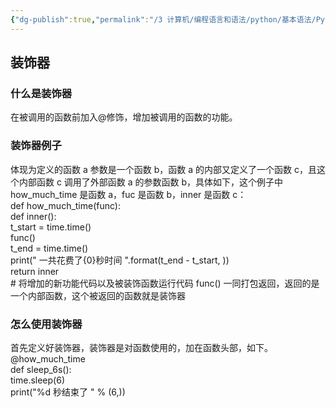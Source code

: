 ```yaml
---
{"dg-publish":true,"permalink":"/3 计算机/编程语言和语法/python/基本语法/Python装饰器/","title":"Python装饰器"}
---
```



## 装饰器
### 什么是装饰器
在被调用的函数前加入@修饰，增加被调用的函数的功能。
### 装饰器例子
体现为定义的函数 a 参数是一个函数 b，函数 a 的内部又定义了一个函数 c，且这个内部函数 c 调用了外部函数 a 的参数函数 b，具体如下，这个例子中 how_much_time 是函数 a，fuc 是函数 b，inner 是函数 c：  
def how_much_time(func):  
def inner():  
t_start = time.time()  
func()  
t_end = time.time()  
print(" 一共花费了{0}秒时间 ".format(t_end - t_start, ))  
return inner  
\# 将增加的新功能代码以及被装饰函数运行代码 func() 一同打包返回，返回的是一个内部函数，这个被返回的函数就是装饰器
### 怎么使用装饰器
首先定义好装饰器，装饰器是对函数使用的，加在函数头部，如下。  
@how_much_time  
def sleep_6s():  
time.sleep(6)  
print("%d 秒结束了 " % (6,))